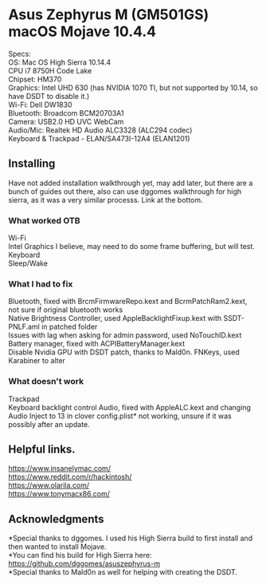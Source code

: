 # Asus Zephyrus M (GM501GS) macOS Mojave 10.4.4

Specs:\
OS: Mac OS High Sierra 10.14.4\
CPU i7 8750H Code Lake\
Chipset: HM370\
Graphics: Intel UHD 630 (has NVIDIA 1070 TI, but not supported by 10.14, so have DSDT to disable it.)\
Wi-Fi: Dell DW1830\
Bluetooth: Broadcom BCM20703A1\
Camera: USB2.0 HD UVC WebCam\
Audio/Mic: Realtek HD Audio ALC3328 (ALC294 codec)\
Keyboard & Trackpad - ELAN/SA473I-12A4 (ELAN1201)

## Installing  

Have not added installation walkthrough yet, may add later, but there are a bunch of guides out there, also can use dggomes walkthrough for high sierra, as it was a very similar processs. Link at the bottom.


### What worked OTB

Wi-Fi\
Intel Graphics I believe, may need to do some frame buffering, but will test.\
Keyboard  
Sleep/Wake

### What I had to fix
Bluetooth, fixed with BrcmFirmwareRepo.kext and BcrmPatchRam2.kext, not sure if original bluetooth works \
Native Brightness Controller, used AppleBacklightFixup.kext with SSDT-PNLF.aml in patched folder\
Issues with lag when asking for admin password, used NoTouchID.kext\
Battery manager, fixed with ACPIBatteryManager.kext\
Disable Nvidia GPU with DSDT patch, thanks to Mald0n.
FNKeys, used Karabiner to alter  

### What doesn't work

Trackpad\
Keyboard backlight control 
Audio, fixed with AppleALC.kext and changing Audio Inject to 13 in clover config.plist* not working, unsure if it was possibly after an update. 

## Helpful links.

https://www.insanelymac.com/  
https://www.reddit.com/r/hackintosh/  
https://www.olarila.com/  
https://www.tonymacx86.com/  


## Acknowledgments  

*Special thanks to dggomes. I used his High Sierra build to first install and then wanted to install Mojave.  
*You can find his build for High Sierra here: https://github.com/dggomes/asuszephyrus-m  
*Special thanks to Mald0n as well for helping with creating the DSDT.
